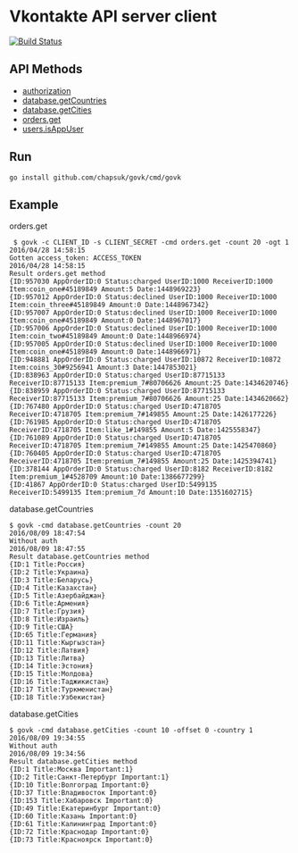 # Vkontakte API server client

[![Build Status](https://travis-ci.org/chapsuk/govk.svg)](https://travis-ci.org/chapsuk/govk)

## API Methods

* [authorization](https://new.vk.com/dev/secure_how_to)
* [database.getCountries](https://new.vk.com/dev/database.getCountries)
* [database.getCities](https://new.vk.com/dev/database.getCities)
* [orders.get](https://new.vk.com/dev/orders.get)
* [users.isAppUser](https://new.vk.com/dev/users.isAppUser)

## Run

```
go install github.com/chapsuk/govk/cmd/govk
```

## Example

orders.get

```
 $ govk -c CLIENT_ID -s CLIENT_SECRET -cmd orders.get -count 20 -ogt 1
2016/04/28 14:58:15
Gotten access_token: ACCESS_TOKEN
2016/04/28 14:58:15
Result orders.get method
{ID:957030 AppOrderID:0 Status:charged UserID:1000 ReceiverID:1000 Item:coin_one#45189849 Amount:5 Date:1448969223}
{ID:957012 AppOrderID:0 Status:declined UserID:1000 ReceiverID:1000 Item:coin_three#45189849 Amount:0 Date:1448967342}
{ID:957007 AppOrderID:0 Status:declined UserID:1000 ReceiverID:1000 Item:coin_one#45189849 Amount:0 Date:1448967017}
{ID:957006 AppOrderID:0 Status:declined UserID:1000 ReceiverID:1000 Item:coin_two#45189849 Amount:0 Date:1448966974}
{ID:957005 AppOrderID:0 Status:declined UserID:1000 ReceiverID:1000 Item:coin_one#45189849 Amount:0 Date:1448966971}
{ID:948881 AppOrderID:0 Status:charged UserID:10872 ReceiverID:10872 Item:coins_30#9256941 Amount:3 Date:1447853021}
{ID:838963 AppOrderID:0 Status:charged UserID:87715133 ReceiverID:87715133 Item:premium_7#80706626 Amount:25 Date:1434620746}
{ID:838959 AppOrderID:0 Status:charged UserID:87715133 ReceiverID:87715133 Item:premium_7#80706626 Amount:25 Date:1434620662}
{ID:767480 AppOrderID:0 Status:charged UserID:4718705 ReceiverID:4718705 Item:premium_7#149855 Amount:25 Date:1426177226}
{ID:761985 AppOrderID:0 Status:charged UserID:4718705 ReceiverID:4718705 Item:like_1#149855 Amount:5 Date:1425558347}
{ID:761089 AppOrderID:0 Status:charged UserID:4718705 ReceiverID:4718705 Item:premium_7#149855 Amount:25 Date:1425470860}
{ID:760405 AppOrderID:0 Status:charged UserID:4718705 ReceiverID:4718705 Item:premium_7#149855 Amount:25 Date:1425394741}
{ID:378144 AppOrderID:0 Status:charged UserID:8182 ReceiverID:8182 Item:premium_1#4528709 Amount:10 Date:1386677299}
{ID:41867 AppOrderID:0 Status:charged UserID:5499135 ReceiverID:5499135 Item:premium_7d Amount:10 Date:1351602715}
```

database.getCountries

```
$ govk -cmd database.getCountries -count 20
2016/08/09 18:47:54
Without auth
2016/08/09 18:47:55
Result database.getCountries method
{ID:1 Title:Россия}
{ID:2 Title:Украина}
{ID:3 Title:Беларусь}
{ID:4 Title:Казахстан}
{ID:5 Title:Азербайджан}
{ID:6 Title:Армения}
{ID:7 Title:Грузия}
{ID:8 Title:Израиль}
{ID:9 Title:США}
{ID:65 Title:Германия}
{ID:11 Title:Кыргызстан}
{ID:12 Title:Латвия}
{ID:13 Title:Литва}
{ID:14 Title:Эстония}
{ID:15 Title:Молдова}
{ID:16 Title:Таджикистан}
{ID:17 Title:Туркменистан}
{ID:18 Title:Узбекистан}
```

database.getCities

```
$ govk -cmd database.getCities -count 10 -offset 0 -country 1
2016/08/09 19:34:55
Without auth
2016/08/09 19:34:56
Result database.getCities method
{ID:1 Title:Москва Important:1}
{ID:2 Title:Санкт-Петербург Important:1}
{ID:10 Title:Волгоград Important:0}
{ID:37 Title:Владивосток Important:0}
{ID:153 Title:Хабаровск Important:0}
{ID:49 Title:Екатеринбург Important:0}
{ID:60 Title:Казань Important:0}
{ID:61 Title:Калининград Important:0}
{ID:72 Title:Краснодар Important:0}
{ID:73 Title:Красноярск Important:0}
```
